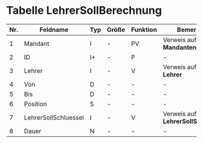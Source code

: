 # Tabelle LehrerSollBerechnung

Nr.|Feldname|Typ|Größe|Funktion|Bemerkung
--|--|--|--|--|--
1|Mandant|I|-|PV|Verweis auf Tabelle **Mandanten***
2|ID|I+|-|P|-
3|Lehrer|I|-|V|Verweis auf Tabelle **Lehrer**
4|Von|D|-|-|-
5|Bis|D|-|-|-
6|Position|S|-|-|-
7|LehrerSollSchluessel|I|-|V|Verweis auf Tabelle **LehrerSollSchluessel**
8|Dauer|N|-|-|-
